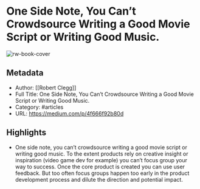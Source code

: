 # One Side Note, You Can’t Crowdsource Writing a Good Movie Script or Writing Good Music.

![rw-book-cover](https://readwise-assets.s3.amazonaws.com/static/images/article0.00998d930354.png)

## Metadata
- Author: [[Robert Clegg]]
- Full Title: One Side Note, You Can’t Crowdsource Writing a Good Movie Script or Writing Good Music.
- Category: #articles
- URL: https://medium.com/p/4f666f92b80d

## Highlights
- One side note, you can’t crowdsource writing a good movie script or writing good music. To the extent products rely on creative insight or inspiration (video game dev for example) you can’t focus group your way to success. Once the core product is created you can use user feedback. But too often focus groups happen too early in the product development process and dilute the direction and potential impact.
